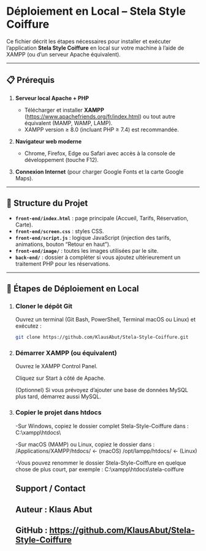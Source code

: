 # Déploiement en Local – Stela Style Coiffure

Ce fichier décrit les étapes nécessaires pour installer et exécuter l’application **Stela Style Coiffure** en local sur votre machine à l’aide de XAMPP (ou d’un serveur Apache équivalent).

---

## 📋 Prérequis

1. **Serveur local Apache + PHP**  
   - Télécharger et installer **XAMPP** (https://www.apachefriends.org/fr/index.html) ou tout autre équivalent (MAMP, WAMP, LAMP).  
   - XAMPP version ≥ 8.0 (incluant PHP ≥ 7.4) est recommandée.

2. **Navigateur web moderne**  
   - Chrome, Firefox, Edge ou Safari avec accès à la console de développement (touche F12).

3. **Connexion Internet** (pour charger Google Fonts et la carte Google Maps).

---

## 📂 Structure du Projet


- **`front-end/index.html`** : page principale (Accueil, Tarifs, Réservation, Carte).  
- **`front-end/screen.css`** : styles CSS.  
- **`front-end/script.js`** : logique JavaScript (injection des tarifs, animations, bouton “Retour en haut”).  
- **`front-end/image/`** : toutes les images utilisées par le site.  
- **`back-end/`** : dossier à compléter si vous ajoutez ultérieurement un traitement PHP pour les réservations.

---

## 🚀 Étapes de Déploiement en Local

1. ### Cloner le dépôt Git

   Ouvrez un terminal (Git Bash, PowerShell, Terminal macOS ou Linux) et exécutez :

   ```bash
   git clone https://github.com/KlausAbut/Stela-Style-Coiffure.git

2. ### Démarrer XAMPP (ou équivalent)
    Ouvrez le XAMPP Control Panel.

    Cliquez sur Start à côté de Apache.

    (Optionnel) Si vous prévoyez d’ajouter une base de données MySQL plus tard, démarrez aussi MySQL.

3. ### Copier le projet dans htdocs

    -Sur Windows, copiez le dossier complet Stela-Style-Coiffure dans :
    C:\xampp\htdocs\

    -Sur macOS (MAMP) ou Linux, copiez le dossier dans :
    /Applications/XAMPP/htdocs/    ← (macOS)
    /opt/lampp/htdocs/             ← (Linux)

    -Vous pouvez renommer le dossier Stela-Style-Coiffure en quelque chose de plus court, par exemple :
    C:\xampp\htdocs\stela-coiffure




    ## Support / Contact
    ## Auteur : Klaus Abut
    ## GitHub : https://github.com/KlausAbut/Stela-Style-Coiffure

